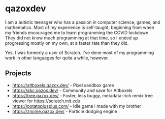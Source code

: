 # qazoxdev
I am a autistic teenager who has a passion in computer science, games, and mathematics. Most of my experience is self-taught, beginning from when my friends encouraged me to learn programming the COVID lockdown. They did not know much programming at that time, so I ended up progressing mostly on my own, at a faster rate than they did.

Yes, I was formerly a user of Scratch. I've done most of my programming work in other languages for quite a while, however.

## Projects
- https://altboxels.qazox.dev/ - Pixel sandbox game
- https://abc.qazox.dev/ - Community and save for Altboxels
- https://tree.qazox.dev/ - Faster, less buggy, metadata-rich remix tree viewer for https://scratch.mit.edu
- https://potatoplusplus.com/ - Idle game I made with my brother
- https://znome.qazox.dev/ - Particle dodging engine

